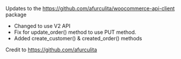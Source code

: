 Updates to the https://github.com/afurculita/woocommerce-api-client package

- Changed to use V2 API
- Fix for update_order() method to use PUT method.
- Added create_customer() & created_order() methods

Credit to https://github.com/afurculita
